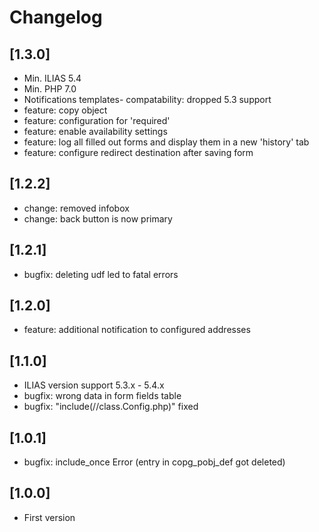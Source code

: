 # Changelog

## [1.3.0]
- Min. ILIAS 5.4
- Min. PHP 7.0
- Notifications templates- compatability: dropped 5.3 support
- feature: copy object
- feature: configuration for 'required'
- feature: enable availability settings
- feature: log all filled out forms and display them in a new 'history' tab
- feature: configure redirect destination after saving form

## [1.2.2]
- change: removed infobox
- change: back button is now primary

## [1.2.1]
- bugfix: deleting udf led to fatal errors

## [1.2.0]
- feature: additional notification to configured addresses

## [1.1.0]
- ILIAS version support 5.3.x - 5.4.x
- bugfix: wrong data in form fields table
- bugfix: "include(//class.Config.php)" fixed

## [1.0.1]
- bugfix: include_once Error (entry in copg_pobj_def got deleted)

## [1.0.0]
- First version
